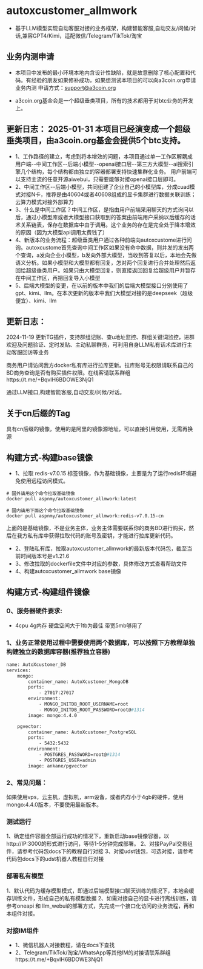 # autoxcustomer_allmwork
- 基于LLM模型实现自动客服对接的业务框架，构建智能客服,自动交友/问候/对话,兼容GPT4/Kimi，适配微信/Telegram/TikTok/淘宝

## 业务内测申请

- 本项目中发布的最小环境本地内含设计性缺陷，就是故意删除了核心配置和代码。有经验的朋友如果修补成功，如果想测试本项目的可以向a3coin.org申请业务内测 申请方式：support@a3coin.org⁠

- a3coin.org基金会是一个超级垂类项目，所有的技术都用于对btc业务的开发上。

## 更新日志： 2025-01-31 本项目已经演变成一个超级垂类项目，由a3coin.org基金会提供5个btc支持。

- 1、工作路径的建立，考虑到将本增效的问题，本项目通过单一工作区解耦成用户端--中间工作区--后端小模型--openai接口层--第三方大模型--ai搜索引擎几个结构，每个结构都由独立的容器部署支持快速集群化业务。 用户前端可以支持主流的任意开源aiwebui，只需要能够对接openai接口层即可。
- 2、中间工作区--后端小模型，共同组建了企业自己的小模型库，分成cuad模式对接N卡，推荐是由40604或者40608组成的显卡集群进行数据关联训练；云算力模式对接外部算力
- 3、什么是中间工作区？中间工作区，是指由用户前端采用聊天的方式询问以后，通过小模型库或者大模型接口获取到的答案由前端用户采纳以后缓存的话术关系链表，保存在数据库中由于调用。这个业务的存在是完全处于降本增效的原因（因为大模型api调用太费钱了）
- 4、新版本的业务流程：超级垂类用户通过各种前端向autoxcustome进行问询。autoxcustome首先查询中间工作区如果没有命中数据，则并发的发出两个查询，a发向企业小模型，b发向外部大模型，当收到答复以后，本地会先做语义分析。如果小模型和大模型都有回复，怎对两个回复进行合并处理然后返回给超级垂类用户。如果只由大模型回复，则直接返回回复给超级用户并暂存在中间工作区，再把回复导入小模型
- 5、后端大模型的变更，在以前的版本中我们的后端大模型接口分别使用了gpt、kimi、llm。在本次更新的版本中我们大模型对接的是deepseek（超级便宜）、kimi、llm


## 更新日志：
2024-11-19 更新TG插件，支持群组记账、查u地址监控、群组关键词监控，进群欢迎及问题验证、定时发贴、主动私聊群员，可利用自身LLM私有话术库进行主动客服回访等业务


商务用户请访问我方docker私有库进行拉库更新。拉库账号无权限请联系自己的BD商务查询是否有购买插件权限。在线客请联系群组https://t.me/+BqvlH6BDOWE3NjQ1

通过LLM接口,构建智能客服,自动交友/问候/对话。
## 关于cn后缀的Tag
具有cn后缀的镜像，使用的是阿里的镜像源地址，可以直接引用使用，无需再换源

## 构建方式-构建base镜像
- 1、拉取 redis-v7.0.15 标签镜像，作为基础镜像，主要是为了运行redis环境避免使用远程访问模式。
```
# 国外请用这个命令拉取基础镜像
docker pull aspnmy/autoxcustomer_allmwork:latest

# 国内请用下面这个命令拉取基础镜像
docker pull aspnmy/autoxcustomer_allmwork:redis-v7.0.15-cn
  ```
上面的是基础镜像，不是业务主体，业务主体需要联系你的商务BD进行购买，然后在我方私有库中获得拉取代码的账号及密钥，才能进行拉库更新代码。

- 2、登陆私有库，拉取autoxcustomer_allmwork的最新版本代码包，截至当前时间版本号是v1.21.6
- 3、修改拉取的dockerfile文件中对应的参数，具体修改方式查看帮助文件
- 4、构建autoxcustomer_allmwork base镜像

## 构建方式-构建组件镜像
### 0、服务器硬件要求:
- 4cpu 4g内存 硬盘空间大于1tb为最佳 带宽5mb够用了
### 1、业务正常使用过程中需要使用两个数据库，可以按照下方教程单独构建独立的数据库容器(推荐独立容器)
```dockerfile
name: AutoXcustomer_DB 
services:
    mongo:
        container_name: AutoXcustomer_MongoDB
        ports:
            - 27017:27017
        environment:
            - MONGO_INITDB_ROOT_USERNAME=root
            - MONGO_INITDB_ROOT_PASSWORD=root@#1314
        image: mongo:4.4.0

    pgvector:
        container_name: AutoXcustomer_PostgreSQL
        ports:
            - 5432:5432
        environment:
            - POSTGRES_PASSWORD=root@#1314
            - POSTGRES_USER=admin
        image: ankane/pgvector

```
### 2、常见问题：
如果使用vps，云主机，虚拟机，arm设备，或者内存小于4gb的硬件，使用mongo:4.4.0版本，不要使用最新版本。

### 测试运行
1、确定组件容器全部运行成功的情况下，重新启动base镜像容器，以http://IP:3000的形式进行访问，等待1-5分钟完成部署。
2、对接PayPal交易组件，请参考代码包docs下的教程自行对接
3、对接udst钱包，可选对接，请参考代码包docs下的udst机器人教程自行对接

### 部署私有模型
1、默认代码为缓存模型模式，即通过后端模型接口聊天训练的情况下，本地会缓存训练文件，形成自己的私有模型数据
2、如需对接自己的显卡进行离线训练，请参考oneapi 和 llm_webui的部署方式，先完成一个接口化访问的业务流程，再和本组件对接。

### 对接IM组件
- 1、微信机器人对接教程，请在docs下查找
- 2、Telegram/TikTok/淘宝/WhatsApp等其他IM的对接请联系群组https://t.me/+BqvlH6BDOWE3NjQ1

